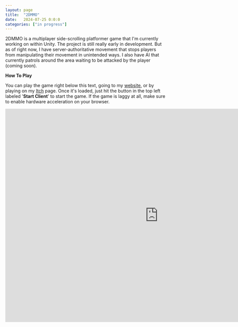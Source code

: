 ```yaml
---
layout: page
title:  "2DMMO"
date:   2024-07-25 0:0:0
categories: ["in progress"]
---
```

2DMMO is a multiplayer side-scrolling platformer game that I'm currently working on within Unity. The project is still really early in development. But as of right now, I have server-authoritative movement that stops players from manipulating their movement in unintended ways. I also have AI that currently patrols around the area waiting to be attacked by the player (coming soon). 

**How To Play** 

You can play the game right below this text, going to my [website][2dmmolink], or by playing on my [Itch][itchlink] page. Once it's loaded, just hit the button in the top left labeled '<b>Start Client</b>' to start the game. If the game is laggy at all, make sure to enable hardware acceleration on your browser.

<center><iframe frameborder="0" src="https://itch.io/embed-upload/10774497?color=333333" allowfullscreen="" width="960" height="670"><a href="https://dustinschimel.itch.io/2dmmo">Play 2DMMO on itch.io</a></iframe></center>

[2dmmolink]: https://2dmmo.xyz/
[itchlink]: https://dustinschimel.itch.io/2dmmo